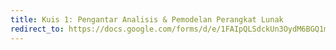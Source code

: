 ```yaml
---
title: Kuis 1: Pengantar Analisis & Pemodelan Perangkat Lunak
redirect_to: https://docs.google.com/forms/d/e/1FAIpQLSdckUn3OydM6BGQ1mwcGWvfcu1W4LE8sfeyshYY63q63x7I0w/viewform?usp=sharing&ouid=102486990027468030625
---
```

